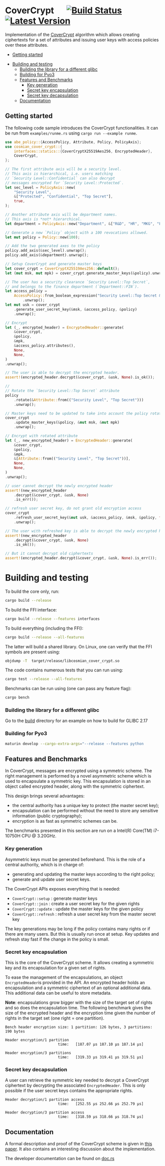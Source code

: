 # CoverCrypt &emsp; [![Build Status]][actions] [![Latest Version]][crates.io]


Implementation of the [CoverCrypt](bib/CoverCrypt.pdf) algorithm which allows creating ciphertexts for a set of attributes and issuing user keys with access policies over these attributes.


[Build Status]: https://img.shields.io/github/workflow/status/Cosmian/cosmian_cover_crypt/CI%20checks/main
[actions]: https://github.com/Cosmian/cosmian_cover_crypt/actions?query=branch%3Amain
[Latest Version]: https://img.shields.io/crates/v/cosmian_cover_crypt.svg
[crates.io]: https://crates.io/crates/cosmian_cover_crypt

<!-- toc -->

  * [Getting started](#getting-started)
- [Building and testing](#building-and-testing)
    + [Building the library for a different glibc](#building-the-library-for-a-different-glibc)
    + [Building for Pyo3](#building-for-pyo3)
  * [Features and Benchmarks](#features-and-benchmarks)
    + [Key generation](#key-generation)
    + [Secret key encapsulation](#secret-key-encapsulation)
    + [Secret key decapsulation](#secret-key-decapsulation)
  * [Documentation](#documentation)

<!-- tocstop -->

## Getting started

The following code sample introduces the CoverCrypt functionalities. It can be
run from `examples/runme.rs` using `cargo run --example runme`.

``` rust
use abe_policy::{AccessPolicy, Attribute, Policy, PolicyAxis};
use cosmian_cover_crypt::{
    interfaces::statics::{CoverCryptX25519Aes256, EncryptedHeader},
    CoverCrypt,
};

// The first attribute axis will be a security level.
// This axis is hierarchical, i.e. users matching
// `Security Level::Confidential` can also decrypt
// messages encrypted for `Security Level::Protected`.
let sec_level = PolicyAxis::new(
    "Security Level",
    &["Protected", "Confidential", "Top Secret"],
    true,
);

// Another attribute axis will be department names.
// This axis is *not* hierarchical.
let department = PolicyAxis::new("Department", &["R&D", "HR", "MKG", "FIN"], false);

// Generate a new `Policy` object with a 100 revocations allowed.
let mut policy = Policy::new(100);

// Add the two generated axes to the policy
policy.add_axis(&sec_level).unwrap();
policy.add_axis(&department).unwrap();

// Setup CoverCrypt and generate master keys
let cover_crypt = CoverCryptX25519Aes256::default();
let (mut msk, mut mpk) = cover_crypt.generate_master_keys(&policy).unwrap();

// The user has a security clearance `Security Level::Top Secret`,
// and belongs to the finance department (`Department::FIN`).
let access_policy =
    AccessPolicy::from_boolean_expression("Security Level::Top Secret && Department::FIN")
        .unwrap();
let mut usk = cover_crypt
    .generate_user_secret_key(&msk, &access_policy, &policy)
    .unwrap();

// Encrypt
let (_, encrypted_header) = EncryptedHeader::generate(
    &cover_crypt,
    &policy,
    &mpk,
    &access_policy.attributes(),
    None,
    None,
)
.unwrap();

// The user is able to decrypt the encrypted header.
assert!(encrypted_header.decrypt(&cover_crypt, &usk, None).is_ok());

//
// Rotate the `Security Level::Top Secret` attribute
policy
    .rotate(&Attribute::from(("Security Level", "Top Secret")))
    .unwrap();

// Master keys need to be updated to take into account the policy rotation
cover_crypt
    .update_master_keys(&policy, &mut msk, &mut mpk)
    .unwrap();

// Encrypt with rotated attribute
let (_, new_encrypted_header) = EncryptedHeader::generate(
    &cover_crypt,
    &policy,
    &mpk,
    &[Attribute::from(("Security Level", "Top Secret"))],
    None,
    None,
)
.unwrap();

// user cannot decrypt the newly encrypted header
assert!(new_encrypted_header
    .decrypt(&cover_crypt, &usk, None)
    .is_err());

// refresh user secret key, do not grant old encryption access
cover_crypt
    .refresh_user_secret_key(&mut usk, &access_policy, &msk, &policy, false)
    .unwrap();

// The user with refreshed key is able to decrypt the newly encrypted header.
assert!(new_encrypted_header
    .decrypt(&cover_crypt, &usk, None)
    .is_ok());

// But it cannot decrypt old ciphertexts
assert!(encrypted_header.decrypt(&cover_crypt, &usk, None).is_err());
```

# Building and testing

To build the core only, run:
``` bash
cargo build --release
```

To build the FFI interface:
``` bash
cargo build --release --features interfaces
```

To build everything (including the FFI):
``` bash
cargo build --release --all-features
```

The latter will build a shared library. On Linux, one can verify that the FFI
symbols are present using:
``` bash
objdump -T  target/release/libcosmian_cover_crypt.so
```

The code contains numerous tests that you can run using:
``` bash
cargo test --release --all-features
```

Benchmarks can be run using (one can pass any feature flag):
``` bash
cargo bench
```

### Building the library for a different glibc

Go to the [build](build/glibc-2.17/) directory for an example on how to build for GLIBC 2.17

### Building for Pyo3

```bash
maturin develop --cargo-extra-args="--release --features python
```


## Features and Benchmarks


In CoverCrypt, messages are encrypted using a symmetric scheme. The right
management is performed by a novel asymmetric scheme which is used to
encapsulate a symmetric key. This encapsulation is stored in an object called
encrypted header, along with the symmetric ciphertext.

This design brings several advantages:
- the central authority has a unique key to protect (the master secret key);
- encapsulation can be performed without the need to store any sensitive
  information (public cryptography);
- encryption is as fast as symmetric schemes can be.

The benchmarks presented in this section are run on a Intel(R) Core(TM)
i7-10750H CPU @ 3.20GHz.

### Key generation

Asymmetric keys must be generated beforehand. This is the role of a central
authority, which is in charge of:
- generating and updating the master keys according to the right policy;
- generate and update user secret keys.

The CoverCrypt APIs exposes everything that is needed:
- `CoverCrypt::setup`   : generate master keys
- `CoverCrypt::join`    : create a user secret key for the given rights
- `CoverCrypt::update`  : update the master keys for the given policy
- `CoverCrypt::refresh` : refresh a user secret key from the master secret key

The key generations may be long if the policy contains many rights or if there
are many users. But this is usually run once at setup. Key updates and refresh
stay fast if the change in the policy is small.

### Secret key encapsulation

This is the core of the CoverCrypt scheme. It allows creating a symmetric key
and its encapsulation for a given set of rights.

To ease the management of the encapsulations, an object `EncryptedHeader`is
provided in the API. An encrypted header holds an encapsulation and a symmetric
ciphertext of an optional additional data. This additional data can be useful
to store metadata.

**Note**: encapsulations grow bigger with the size of the target set of rights
and so does the encapsulation time. The following benchmark gives the size of
the encrypted header and the encryption time given the number of rights in the
target set (one right = one partition).

```
Bench header encryption size: 1 partition: 126 bytes, 3 partitions: 190 bytes

Header encryption/1 partition
                        time:   [187.07 µs 187.10 µs 187.14 µs]

Header encryption/3 partitions
                        time:   [319.33 µs 319.41 µs 319.51 µs]
```

### Secret key decapsulation

A user can retrieve the symmetric key needed to decrypt a CoverCrypt ciphertext
by decrypting the associated `EncryptedHeader`. This is only possible if the
user secret keys contains the appropriate rights.

```
Header decryption/1 partition access
                        time:   [252.55 µs 252.66 µs 252.79 µs]

Header decryption/3 partition access
                        time:   [318.59 µs 318.66 µs 318.74 µs]
```

## Documentation

A formal description and proof of the CoverCrypt scheme is given in
[this paper](./bib/CoverCrypt.pdf).
It also contains an interesting discussion about the implementation.

The developer documentation can be found on
[doc.rs](https://docs.rs/cosmian_cover_crypt/6.0.8/cosmian_cover_crypt/index.html)
